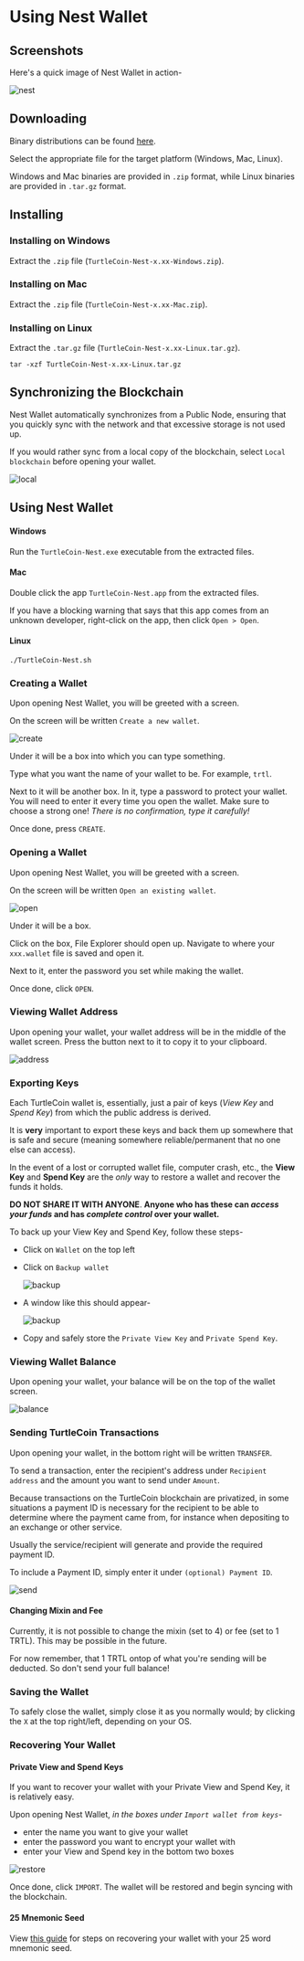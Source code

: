 # Using Nest Wallet

## Screenshots

Here's a quick image of Nest Wallet in action-

![nest](guides/wallets/images/screenshot_nest.png)	

## Downloading

Binary distributions can be found [here](https://github.com/turtlecoin/turtle-wallet-go/releases/latest).

Select the appropriate file for the target platform (Windows, Mac, Linux). 

Windows and Mac binaries are provided in `.zip` format, while Linux binaries are provided in `.tar.gz` format.

## Installing

### Installing on Windows

Extract the `.zip` file (`TurtleCoin-Nest-x.xx-Windows.zip`).

### Installing on Mac

Extract the `.zip` file (`TurtleCoin-Nest-x.xx-Mac.zip`).

### Installing on Linux

Extract the `.tar.gz` file (`TurtleCoin-Nest-x.xx-Linux.tar.gz`).

```
tar -xzf TurtleCoin-Nest-x.xx-Linux.tar.gz
```



## Synchronizing the Blockchain

Nest Wallet automatically synchronizes from a Public Node, ensuring that you quickly sync with the network and that excessive storage is not used up.

If you would rather sync from a local copy of the blockchain, select `Local blockchain` before opening your wallet.

![local](guides/wallets/images/nest_localsync.png)

## Using Nest Wallet

#### Windows

Run the `TurtleCoin-Nest.exe` executable from the extracted files.

#### Mac

Double click the app `TurtleCoin-Nest.app` from the extracted files.

If you have a blocking warning that says that this app comes from an unknown developer, right-click on the app, then click `Open > Open`.

#### Linux

```
./TurtleCoin-Nest.sh
```

### Creating a Wallet

Upon opening Nest Wallet, you will be greeted with a screen.

On the screen will be written `Create a new wallet`.

![create](guides/wallets/images/nest_make.png)

Under it will be a box into which you can type something.

Type what you want the name of your wallet to be. For example, `trtl`.



Next to it will be another box. In it, type a password to protect your wallet. You will need to enter it every time you open the wallet. Make sure to choose a strong one! *There is no confirmation, type it carefully!*

Once done, press `CREATE`.

### Opening a Wallet

Upon opening Nest Wallet, you will be greeted with a screen.

On the screen will be written `Open an existing wallet`.

![open](guides/wallets/images/nest_open.png)

Under it will be a box.

Click on the box, File Explorer should open up. Navigate to where your `xxx.wallet` file is saved and open it.

Next to it, enter the password you set while making the wallet.

Once done, click `OPEN`.

### Viewing Wallet Address

Upon opening your wallet, your wallet address will be in the middle of the wallet screen. Press the button next to it to copy it to your clipboard.

![address](guides/wallets/images/nest-address.png)

### Exporting Keys

Each TurtleCoin  wallet is, essentially, just a pair of keys (*View Key* and *Spend Key*) from which the public address is derived.

It is **very** important to export these keys and back them up somewhere that is safe and secure (meaning somewhere reliable/permanent that no one else can access).

 In the event of a lost or corrupted wallet file, computer crash, etc., the **View Key** and **Spend Key** are the *only* way to restore a wallet and recover the funds it holds. 

**DO NOT SHARE IT WITH ANYONE**. **Anyone who has these can *access your funds* and has *complete control* over your wallet.**

To back up your View Key and Spend Key, follow these steps-

* Click on `Wallet` on the top left

* Click on `Backup wallet`

  ![backup](guides/wallets/images/nest-backup1.png)

* A window like this should appear-

  ![backup](guides/wallets/images/nest-backup2.png)

* Copy and safely store the `Private View Key` and `Private Spend Key`.

### Viewing Wallet Balance

Upon opening your wallet, your balance will be on the top of the wallet screen.

![balance](guides/wallets/images/nest-balance.png)

### Sending TurtleCoin Transactions

Upon opening your wallet, in the bottom right will be written `TRANSFER`.

To send a transaction, enter the recipient's address under `Recipient address`	and the amount you want to send under `Amount`.

Because transactions on the TurtleCoin blockchain are privatized, in 
some situations a payment ID is necessary for the recipient to be able 
to determine where the payment came from, for instance when depositing 
to an exchange or other service.

Usually the service/recipient will generate and provide the required payment ID.

To include a Payment ID, simply enter it under `(optional) Payment ID`.

![send](guides/wallets/images/nest-tx.png)

#### Changing Mixin and Fee

Currently, it is not possible to change the mixin (set to 4) or fee (set to 1 TRTL). This may be possible in the future. 

For now remember, that 1 TRTL ontop of what you're sending will be deducted. So don't send your full balance!

 ### Saving the Wallet

To safely close the wallet, simply close it as you normally would; by clicking the `X` at the top right/left, depending on your OS.

### Recovering Your Wallet

#### Private View and Spend Keys

If you want to recover your wallet with your Private View and Spend Key, it is relatively easy.

Upon opening Nest Wallet, *in the boxes under `Import wallet from keys`*-

* enter the name you want to give your wallet
* enter the password you want to encrypt your wallet with
* enter your View and Spend key in the bottom two boxes

![restore](guides/wallets/images/nest-recover.png)

Once done, click `IMPORT`. The wallet will be restored and begin syncing with the blockchain.

#### 25 Mnemonic Seed

View [this guide](Recovering-your-Wallet#25-nest-wallet) for steps on recovering your wallet with your 25 word mnemonic seed.
